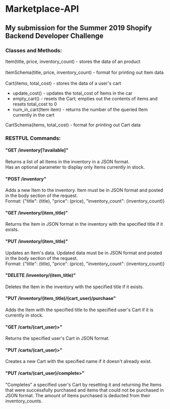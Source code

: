 # Marketplace-API
<!DOCTYPE html>
<html lang="en">
<head>
    <meta charset="UTF-8">
</head>
<body>
    <h2>
        My submission for the Summer 2019 Shopify Backend Developer Challenge
    </h2>
    <h3>
        Classes and Methods:
    </h3>
    <p>
        Item(title, price, inventory_count) - stores the data of an product <br> <br>
        ItemSchema(title, price, inventory_count) - format for printing out Item data <br> <br>
        Cart(items, total_cost) - stores the data of a user's cart
        <ul>
            <li>
                update_cost() - updates the total_cost of Items in the car
            </li>
            <li>
                empty_cart() - resets the Cart; empties out the contents of items and resets total_cost to 0
            </li>
            <li>
                num_in_cart(Item item) - returns the number of the queried Item currently in the cart
            </li>
        </ul>
        CartSchema(items, total_cost) - format for printing out Cart data <br>
    </p>
    <h3>
        RESTFUL Commands:
    </h3>
    <h4>
        "GET /inventory[?available]"
    </h4>
    <p>
        Returns a list of all Items in the inventory in a JSON format. <br>
        Has an optional parameter to display only Items currently in stock.
    </p>
    <h4>
        "POST /inventory"
    </h4>
    <p>
        Adds a new Item to the inventory. Item must be in JSON format and posted in the body section of the request. <br>
        Format: {"title": (title), "price": (price), "inventory_count": (inventory_count)}
    </p>
    <h4>
        "GET /inventory/(item_title)"
    </h4>
    <p>
        Returns the Item in JSON format in the inventory with the specified title if it exists.
    </p>
    <h4>
        "PUT /inventory/(item_title)"
    </h4>
    <p>
        Updates an Item's data. Updated data must be in JSON format and posted in the body section of the request. <br>
        Format: {"title": (title), "price": (price), "inventory_count": (inventory_count)}
    </p>
    <h4>
        "DELETE /inventory/(item_title)"
    </h4>
    <p>
        Deletes the Item in the inventory with the specified title if it exists.
    </p>
    <h4>
        "PUT /inventory/(item_title)/(cart_user)/purchase"
    </h4>
    <p>
        Adds the Item with the specified title to the specified user's Cart if it is currently in stock.
    </p>
    <h4>
        "GET /carts/(cart_user)>"
    </h4>
    <p>
        Returns the specified user's Cart in JSON format.
    </p>
    <h4>
        "PUT /carts/(cart_user)>"
    </h4>
    <p>
        Creates a new Cart with the specified name if it doesn't already exist.
    </p>
    <h4>
        "PUT /carts/(cart_user)/complete>"
    </h4>
    <p>
        "Completes" a specified user's Cart by resetting it and returning the Items that were successfully purchased
        and items that could not be purchased in JSON format. The amount of Items purchased is deducted from their
        inventory_counts.
    </p>
</body>
</html>
